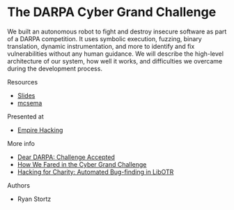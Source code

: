 # The DARPA Cyber Grand Challenge

We built an autonomous robot to fight and destroy insecure software as part of a DARPA competition. It uses symbolic execution, fuzzing, binary translation, dynamic instrumentation, and more to identify and fix vulnerabilities without any human guidance. We will describe the high-level architecture of our system, how well it works, and difficulties we overcame during the development process.

Resources
* [Slides](/Cyber%20Grand%20Challenge/cgcempirehacking_wide.pdf)
* [mcsema](https://github.com/trailofbits/mcsema)

Presented at
* [Empire Hacking](http://www.meetup.com/Empire-Hacking/events/223128682/)

More info
* [Dear DARPA: Challenge Accepted](http://blog.trailofbits.com/2014/06/03/dear-darpa-challenge-accepted/)
* [How We Fared in the Cyber Grand Challenge](https://blog.trailofbits.com/2015/07/15/how-we-fared-in-the-cyber-grand-challenge/)
* [Hacking for Charity: Automated Bug-finding in LibOTR](http://blog.trailofbits.com/2016/01/13/hacking-for-charity-automated-bug-finding-in-libotr/)

Authors
* Ryan Stortz